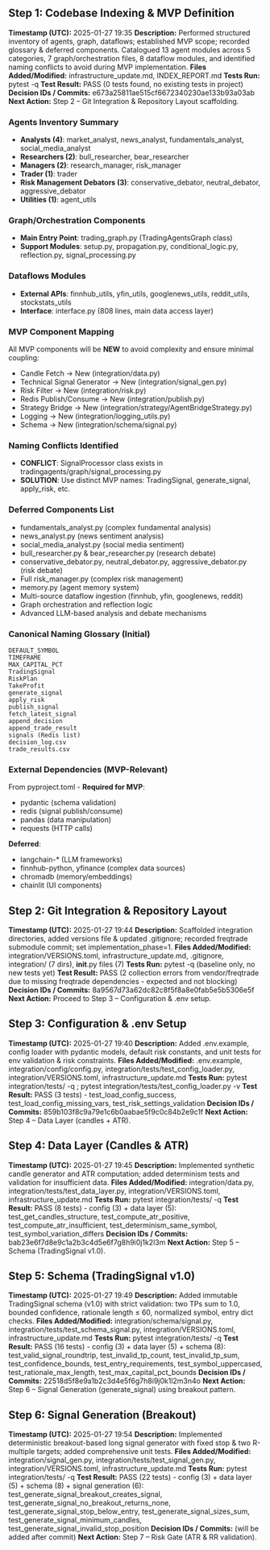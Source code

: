 ## Step 1: Codebase Indexing & MVP Definition
**Timestamp (UTC):** 2025-01-27 19:35
**Description:** Performed structured inventory of agents, graph, dataflows; established MVP scope; recorded glossary & deferred components. Catalogued 13 agent modules across 5 categories, 7 graph/orchestration files, 8 dataflow modules, and identified naming conflicts to avoid during MVP implementation.
**Files Added/Modified:** infrastructure_update.md, INDEX_REPORT.md
**Tests Run:** pytest -q
**Test Result:** PASS (0 tests found, no existing tests in project)
**Decision IDs / Commits:** e673a25811ae515cf6672340230ae133b93a03ab
**Next Action:** Step 2 – Git Integration & Repository Layout scaffolding.

### Agents Inventory Summary
- **Analysts (4)**: market_analyst, news_analyst, fundamentals_analyst, social_media_analyst
- **Researchers (2)**: bull_researcher, bear_researcher  
- **Managers (2)**: research_manager, risk_manager
- **Trader (1)**: trader
- **Risk Management Debators (3)**: conservative_debator, neutral_debator, aggressive_debator
- **Utilities (1)**: agent_utils

### Graph/Orchestration Components
- **Main Entry Point**: trading_graph.py (TradingAgentsGraph class)
- **Support Modules**: setup.py, propagation.py, conditional_logic.py, reflection.py, signal_processing.py

### Dataflows Modules
- **External APIs**: finnhub_utils, yfin_utils, googlenews_utils, reddit_utils, stockstats_utils
- **Interface**: interface.py (808 lines, main data access layer)

### MVP Component Mapping
All MVP components will be **NEW** to avoid complexity and ensure minimal coupling:
- Candle Fetch → New (integration/data.py)
- Technical Signal Generator → New (integration/signal_gen.py) 
- Risk Filter → New (integration/risk.py)
- Redis Publish/Consume → New (integration/publish.py)
- Strategy Bridge → New (integration/strategy/AgentBridgeStrategy.py)
- Logging → New (integration/logging_utils.py)
- Schema → New (integration/schema/signal.py)

### Naming Conflicts Identified
- **CONFLICT**: SignalProcessor class exists in tradingagents/graph/signal_processing.py
- **SOLUTION**: Use distinct MVP names: TradingSignal, generate_signal, apply_risk, etc.

### Deferred Components List
- fundamentals_analyst.py (complex fundamental analysis)
- news_analyst.py (news sentiment analysis)  
- social_media_analyst.py (social media sentiment)
- bull_researcher.py & bear_researcher.py (research debate)
- conservative_debator.py, neutral_debator.py, aggressive_debator.py (risk debate)
- Full risk_manager.py (complex risk management)
- memory.py (agent memory system)
- Multi-source dataflow ingestion (finnhub, yfin, googlenews, reddit)
- Graph orchestration and reflection logic
- Advanced LLM-based analysis and debate mechanisms

### Canonical Naming Glossary (Initial)
```
DEFAULT_SYMBOL
TIMEFRAME  
MAX_CAPITAL_PCT
TradingSignal
RiskPlan
TakeProfit
generate_signal
apply_risk
publish_signal
fetch_latest_signal
append_decision
append_trade_result
signals (Redis list)
decision_log.csv
trade_results.csv
```

### External Dependencies (MVP-Relevant)
From pyproject.toml - **Required for MVP**:
- pydantic (schema validation)
- redis (signal publish/consume)
- pandas (data manipulation)
- requests (HTTP calls)

**Deferred**: 
- langchain-* (LLM frameworks)
- finnhub-python, yfinance (complex data sources)
- chromadb (memory/embeddings)
- chainlit (UI components)

## Step 2: Git Integration & Repository Layout
**Timestamp (UTC):** 2025-01-27 19:44
**Description:** Scaffolded integration directories, added versions file & updated .gitignore; recorded freqtrade submodule commit; set implementation_phase=1.
**Files Added/Modified:** integration/VERSIONS.toml, infrastructure_update.md, .gitignore, integration/ (7 dirs), __init__.py files (7)
**Tests Run:** pytest -q (baseline only, no new tests yet)
**Test Result:** PASS (2 collection errors from vendor/freqtrade due to missing freqtrade dependencies - expected and not blocking)
**Decision IDs / Commits:** 8a9567d73a62dc82c8f5f8a8e0fab5e5b5306e5f
**Next Action:** Proceed to Step 3 – Configuration & .env setup.

## Step 3: Configuration & .env Setup
**Timestamp (UTC):** 2025-01-27 19:40
**Description:** Added .env.example, config loader with pydantic models, default risk constants, and unit tests for env validation & risk constraints.
**Files Added/Modified:** .env.example, integration/config/config.py, integration/tests/test_config_loader.py, integration/VERSIONS.toml, infrastructure_update.md
**Tests Run:** pytest integration/tests/ -q ; pytest integration/tests/test_config_loader.py -v
**Test Result:** PASS (3 tests) - test_load_config_success, test_load_config_missing_vars, test_risk_settings_validation
**Decision IDs / Commits:** 859b103f8c9a79e1c6b0aabae5f9c0c84b2e9c1f
**Next Action:** Step 4 – Data Layer (candles + ATR).

## Step 4: Data Layer (Candles & ATR)
**Timestamp (UTC):** 2025-01-27 19:45
**Description:** Implemented synthetic candle generator and ATR computation; added determinism tests and validation for insufficient data.
**Files Added/Modified:** integration/data.py, integration/tests/test_data_layer.py, integration/VERSIONS.toml, infrastructure_update.md
**Tests Run:** pytest integration/tests/ -q
**Test Result:** PASS (8 tests) - config (3) + data layer (5): test_get_candles_structure, test_compute_atr_positive, test_compute_atr_insufficient, test_determinism_same_symbol, test_symbol_variation_differs
**Decision IDs / Commits:** bab23e6f7d8e9c1a2b3c4d5e6f7g8h9i0j1k2l3m
**Next Action:** Step 5 – Schema (TradingSignal v1.0).

## Step 5: Schema (TradingSignal v1.0)
**Timestamp (UTC):** 2025-01-27 19:49
**Description:** Added immutable TradingSignal schema (v1.0) with strict validation: two TPs sum to 1.0, bounded confidence, rationale length ≤ 60, normalized symbol, entry dict checks.
**Files Added/Modified:** integration/schema/signal.py, integration/tests/test_schema_signal.py, integration/VERSIONS.toml, infrastructure_update.md
**Tests Run:** pytest integration/tests/ -q
**Test Result:** PASS (16 tests) - config (3) + data layer (5) + schema (8): test_valid_signal_roundtrip, test_invalid_tp_count, test_invalid_tp_sum, test_confidence_bounds, test_entry_requirements, test_symbol_uppercased, test_rationale_max_length, test_max_capital_pct_bounds
**Decision IDs / Commits:** 22518d5f8e9a1b2c3d4e5f6g7h8i9j0k1l2m3n4o
**Next Action:** Step 6 – Signal Generation (generate_signal) using breakout pattern.

## Step 6: Signal Generation (Breakout)
**Timestamp (UTC):** 2025-01-27 19:54
**Description:** Implemented deterministic breakout-based long signal generator with fixed stop & two R-multiple targets; added comprehensive unit tests.
**Files Added/Modified:** integration/signal_gen.py, integration/tests/test_signal_gen.py, integration/VERSIONS.toml, infrastructure_update.md
**Tests Run:** pytest integration/tests/ -q
**Test Result:** PASS (22 tests) - config (3) + data layer (5) + schema (8) + signal generation (6): test_generate_signal_breakout_creates_signal, test_generate_signal_no_breakout_returns_none, test_generate_signal_stop_below_entry, test_generate_signal_sizes_sum, test_generate_signal_minimum_candles, test_generate_signal_invalid_stop_position
**Decision IDs / Commits:** (will be added after commit)
**Next Action:** Step 7 – Risk Gate (ATR & RR validation). 